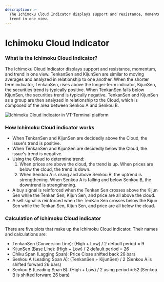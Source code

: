 ```yaml
---
description: >-
  The Ichimoku Cloud Indicator displays support and resistance, momentum, and
  trend in one view.
---
```


# Ichimoku Cloud Indicator

### What is the Ichimoku Cloud Indicator?

The Ichimoku Cloud Indicator displays support and resistance, momentum, and trend in one view. TenkanSen and KijunSen are similar to moving averages and analyzed in relationship to one another. When the shorter term indicator, TenkanSen, rises above the longer-term indicator, KijunSen, the securities trend is typically positive. When TenkanSen falls below KijunSen, the securities trend is typically negative. TenkanSen and KijunSen as a group are then analyzed in relationship to the Cloud, which is composed of the area between Senkou A and Senkou B.

![Ichimoku Cloud indicator in VT-Terminal platform](../../../../.gitbook/assets/image%20%2872%29.png)

### How Ichimoku Cloud indicator works

* When TenkanSen and KijunSen are decidedly above the Cloud, the issue's trend is positive.
* When TenkanSen and KijunSen are decidedly below the Cloud, the issue's trend is negative.
* Using the Cloud to determine trend:
  1. When prices are above the cloud, the trend is up. When prices are below the cloud, the trend is down.
  2. When Sendou A is rising and above Senkou B, the uptrend is strengthening. When Senkou A is falling and below Senkou B, the downtrend is strengthening.
* A buy signal is reinforced when the Tenkan Sen crosses above the Kijun Sen while the Tenkan Sen, Kijun Sen, and price are all above the cloud.
* A sell signal is reinforced when the TenKan Sen crosses below the Kijun Sen while the Tenkan Sen, Kijun Sen, and price are all below the cloud.

### Calculation of Ichimoku Cloud indicator

There are five plots that make up the Ichimoku Cloud indicator. Their names and calculations are:

* TenkanSen \(Conversion Line\): \(High + Low\) / 2 default period = 9
* KijunSen \(Base Line\): \(High + Low\) / 2 default period = 26 
* Chiku Span \(Lagging Span\): Price Close shifted back 26 bars 
* Senkou A \(Leading Span A\): \(TenkanSen + KijunSen\) / 2 \(Senkou A is shifted forward 26 bars\) 
* Senkou B \(Leading Span B\): \(High + Low\) / 2 using period = 52 \(Senkou B is shifted forward 26 bars\)


